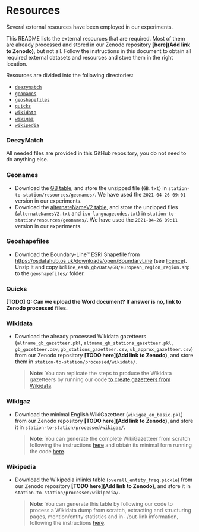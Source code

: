 # Resources

Several external resources have been employed in our experiments.

This README lists the external resources that are required. Most of them are already processed and stored in our Zenodo repository **[here](Add link to Zenodo)**, but not all. Follow the instructions in this document to obtain all required external datasets and resources and store them in the right location.

Resources are divided into the following directories:
* [`deezymatch`](#deezymatch)
* [`geonames`](#geonames)
* [`geoshapefiles`](#geoshapefiles)
* [`quicks`](#quicks)
* [`wikidata`](#wikidata)
* [`wikigaz`](#wikigaz)
* [`wikipedia`](#wikipedia)

### DeezyMatch

All needed files are provided in this GitHub repository, you do not need to do anything else.

### Geonames

* Download the [GB table](http://download.geonames.org/export/dump/GB.zip), and store the unzipped file (`GB.txt`) in `station-to-station/resources/geonames/`. We have used the `2021-04-26 09:01` version in our experiments.
* Download the [alternateNameV2 table](http://download.geonames.org/export/dump/alternateNamesV2.zip), and store the unzipped files (`alternateNamesV2.txt` and `iso-languagecodes.txt`) in `station-to-station/resources/geonames/`. We have used the `2021-04-26 09:11` version in our experiments.

### Geoshapefiles

* Download the Boundary-Line™ ESRI Shapefile from https://osdatahub.os.uk/downloads/open/BoundaryLine (see [licence](http://www.nationalarchives.gov.uk/doc/open-government-licence/version/3/)). Unzip it and copy `bdline_essh_gb/Data/GB/european_region_region.shp` to the `geoshapefiles/` folder.

### Quicks

**[TODO] Q: Can we upload the Word document? If answer is no, link to Zenodo processed files.**

### Wikidata

* Download the already processed Wikidata gazetteers (`altname_gb_gazetteer.pkl`, `altname_gb_stations_gazetteer.pkl`, `gb_gazetteer.csv`, `gb_stations_gazetteer.csv`, `uk_approx_gazetteer.csv`) from our Zenodo repository **[TODO here](Add link to Zenodo)**, and store them in `station-to-station/processed/wikidata/`.
    > **Note:** You can replicate the steps to produce the Wikidata gazetteers by running our code [to create gazetteers from Wikidata](https://github.com/Living-with-machines/station-to-station/tree/dev/wikidata).

### Wikigaz

* Download the minimal English WikiGazetteer (`wikigaz_en_basic.pkl`) from our Zenodo repository **[TODO here](Add link to Zenodo)**, and store it in `station-to-station/processed/wikigaz/`.
    > **Note:** You can generate the complete WikiGazetteer from scratch following the instructions [here](https://github.com/Living-with-machines/lwm_GIR19_resolving_places/tree/dev/gazetteer_construction) and obtain its minimal form running the code [here](https://github.com/Living-with-machines/LwM_SIGSPATIAL2020_ToponymMatching/blob/master/processing/gazetteers/generate_wikigazetteers.ipynb).

### Wikipedia

* Download the Wikipedia inlinks table (`overall_entity_freq.pickle`) from our Zenodo repository **[TODO here](Add link to Zenodo)**, and store it in `station-to-station/processed/wikipedia/`.
    > **Note:** You can generate this table by following our code to process a Wikidata dump from scratch, extracting and structuring pages, mention/entity statistics and in- /out-link information, following the instructions [here](https://github.com/Living-with-machines/station-to-station/tree/dev/wikipediaprocessing).
